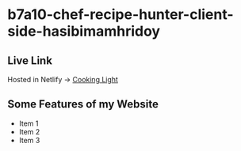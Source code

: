 # b7a10-chef-recipe-hunter-client-side-hasibimamhridoy

## Live Link
Hosted in Netlify -> [Cooking Light](https://cooking-light.netlify.app/)

## Some Features of my Website
- Item 1
- Item 2
- Item 3
